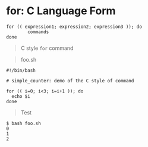 # for: C Language Form

```
for (( expression1; expression2; expression3 )); do
        commands
done
```

> C style `for` command

> foo.sh

```
#!/bin/bash

# simple_counter: demo of the C style of command

for (( i=0; i<3; i=i+1 )); do
  echo $i
done
```

> Test

```
$ bash foo.sh
0
1
2
```
